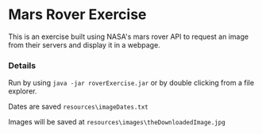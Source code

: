 # Mars Rover Exercise

This is an exercise built using NASA's mars rover API to request an image from their servers and display it in a webpage.

### Details

Run by using `java -jar roverExercise.jar` or by double clicking from a file explorer.

Dates are saved `resources\imageDates.txt`

Images will be saved at  `resources\images\theDownloadedImage.jpg`


